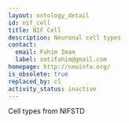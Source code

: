 ```yaml
---
layout: ontology_detail
id: nif_cell
title: NIF Cell
description: Neuronal cell types
contact:
  email: Fahim Imam
  label: smtifahim@gmail.com
homepage: http://neuinfo.org/
is_obsolete: true
replaced_by: cl
activity_status: inactive
---
```


Cell types from NIFSTD
